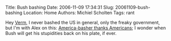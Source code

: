 Title: Bush bashing
Date: 2006-11-09 17:34:31
Slug: 20061109-bush-bashing
Location: Home
Authors: Michiel Scholten
Tags: rant

<p>Hey <a href="http://galaxycow.com/blogs/vermyndax/archive/2006/11/08/are-the-neighbors-happier.aspx">Verm</a>, I never bashed the US in general, only the freaky government, but I'm with Alex on this: <a href="http://www.alextreme.org/drupal/?q=node/477">America-basher thanks Americans</a>; I wonder when Bush will get his stupidities back on his plate, if ever.</p>